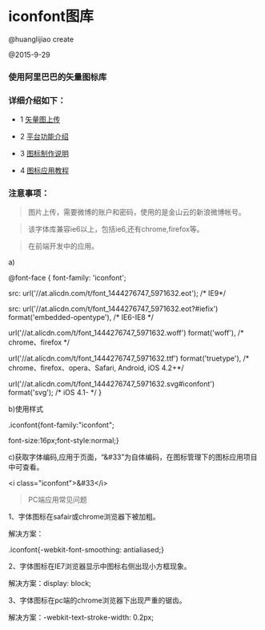 # iconfont图库

@huanglijiao create

@2015-9-29

### 使用阿里巴巴的矢量图标库  

### 详细介绍如下：

* 1 [矢量图上传](http://www.iconfont.cn/)

* 2 [平台功能介绍](http://www.iconfont.cn/help/platform.html)

* 3 [图标制作说明](http://www.iconfont.cn/help/iconmake.html)

* 4 [图标应用教程](http://www.iconfont.cn/help/iconuse.html)

### 注意事项：

> 图片上传，需要微博的账户和密码，使用的是金山云的新浪微博帐号。

> 该字体库兼容ie6以上，包括ie6,还有chrome,firefox等。

> 在前端开发中的应用。

a)

@font-face {
  font-family: 'iconfont';

  src: url('//at.alicdn.com/t/font_1444276747_5971632.eot'); /* IE9*/

  src: url('//at.alicdn.com/t/font_1444276747_5971632.eot?#iefix') format('embedded-opentype'), /* IE6-IE8 */

  url('//at.alicdn.com/t/font_1444276747_5971632.woff') format('woff'), /* chrome、firefox */

  url('//at.alicdn.com/t/font_1444276747_5971632.ttf') format('truetype'), /* chrome、firefox、opera、Safari, Android, iOS 4.2+*/

  url('//at.alicdn.com/t/font_1444276747_5971632.svg#iconfont') format('svg'); /* iOS 4.1- */
}

b)使用样式

.iconfont{font-family:"iconfont";

font-size:16px;font-style:normal;}

c)获取字体编码,应用于页面，“&#33”为自体编码，在图标管理下的图标应用项目中可查看。

&lt;i class="iconfont"&gt;&#33&lt;/i&gt;

> PC端应用常见问题

1、字体图标在safair或chrome浏览器下被加粗。

解决方案：

.iconfont{-webkit-font-smoothing: antialiased;}

2、字体图标在IE7浏览器显示中图标右侧出现小方框现象。

解决方案：display: block;

3、字体图标在pc端的chrome浏览器下出现严重的锯齿。

解决方案：-webkit-text-stroke-width: 0.2px;